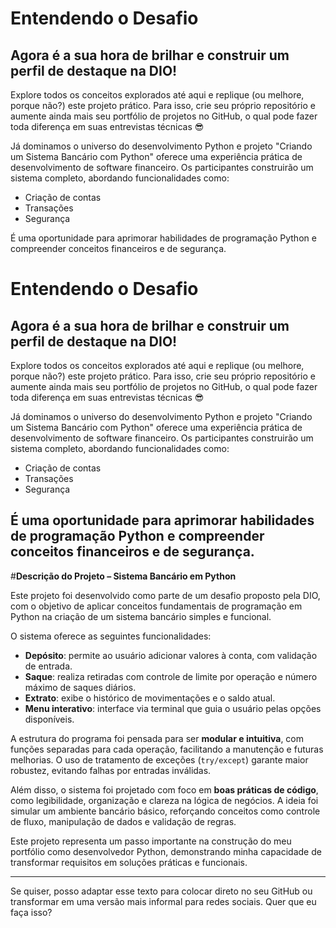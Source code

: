 # Entendendo o Desafio

## Agora é a sua hora de brilhar e construir um perfil de destaque na DIO! 

Explore todos os conceitos explorados até aqui e replique (ou melhore, porque não?) este projeto prático. Para isso, crie seu próprio repositório e aumente ainda mais seu portfólio de projetos no GitHub, o qual pode fazer toda diferença em suas entrevistas técnicas 😎

Já dominamos o universo do desenvolvimento Python e projeto "Criando um Sistema Bancário com Python" oferece uma experiência prática de desenvolvimento de software financeiro. Os participantes construirão um sistema completo, abordando funcionalidades como:

- Criação de contas
- Transações
- Segurança

É uma oportunidade para aprimorar habilidades de programação Python e compreender conceitos financeiros e de segurança.

# Entendendo o Desafio

## Agora é a sua hora de brilhar e construir um perfil de destaque na DIO! 

Explore todos os conceitos explorados até aqui e replique (ou melhore, porque não?) este projeto prático. Para isso, crie seu próprio repositório e aumente ainda mais seu portfólio de projetos no GitHub, o qual pode fazer toda diferença em suas entrevistas técnicas 😎

Já dominamos o universo do desenvolvimento Python e projeto "Criando um Sistema Bancário com Python" oferece uma experiência prática de desenvolvimento de software financeiro. Os participantes construirão um sistema completo, abordando funcionalidades como:

- Criação de contas
- Transações
- Segurança

É uma oportunidade para aprimorar habilidades de programação Python e compreender conceitos financeiros e de segurança.
---


#**Descrição do Projeto – Sistema Bancário em Python**

Este projeto foi desenvolvido como parte de um desafio proposto pela DIO, com o objetivo de aplicar conceitos fundamentais de programação em Python na criação de um sistema bancário simples e funcional.

O sistema oferece as seguintes funcionalidades:
- **Depósito**: permite ao usuário adicionar valores à conta, com validação de entrada.
- **Saque**: realiza retiradas com controle de limite por operação e número máximo de saques diários.
- **Extrato**: exibe o histórico de movimentações e o saldo atual.
- **Menu interativo**: interface via terminal que guia o usuário pelas opções disponíveis.

A estrutura do programa foi pensada para ser **modular e intuitiva**, com funções separadas para cada operação, facilitando a manutenção e futuras melhorias. O uso de tratamento de exceções (`try/except`) garante maior robustez, evitando falhas por entradas inválidas.

Além disso, o sistema foi projetado com foco em **boas práticas de código**, como legibilidade, organização e clareza na lógica de negócios. A ideia foi simular um ambiente bancário básico, reforçando conceitos como controle de fluxo, manipulação de dados e validação de regras.

Este projeto representa um passo importante na construção do meu portfólio como desenvolvedor Python, demonstrando minha capacidade de transformar requisitos em soluções práticas e funcionais.

---

Se quiser, posso adaptar esse texto para colocar direto no seu GitHub ou transformar em uma versão mais informal para redes sociais. Quer que eu faça isso?

